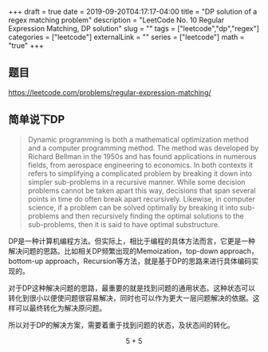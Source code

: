 +++ 
draft = true
date = 2019-09-20T04:17:17-04:00
title = "DP solution of a regex matching problem"
description = "LeetCode No. 10 Regular Expression Matching, DP solution"
slug = "" 
tags = ["leetcode","dp","regex"]
categories = ["leetcode"]
externalLink = ""
series = ["leetcode"]
math = "true"
+++

## 题目

<https://leetcode.com/problems/regular-expression-matching/>

## 简单说下DP

> Dynamic programming is both a mathematical optimization method and a computer programming method. The method was developed by Richard Bellman in the 1950s and has found applications in numerous fields, from aerospace engineering to economics. In both contexts it refers to simplifying a complicated problem by breaking it down into simpler sub-problems in a recursive manner. While some decision problems cannot be taken apart this way, decisions that span several points in time do often break apart recursively. Likewise, in computer science, if a problem can be solved optimally by breaking it into sub-problems and then recursively finding the optimal solutions to the sub-problems, then it is said to have optimal substructure.

DP是一种计算机编程方法。但实际上，相比于编程的具体方法而言，它更是一种解决问题的思路。比如相关DP频繁出现的Memoization，top-down approach，bottom-up approach，Recursion等方法，就是基于DP的思路来进行具体编码实现的。

对于DP这种解决问题的思路，最重要的就是找到问题的通用状态。这种状态可以转化到很小以便使问题很容易解决，同时也可以作为更大一层问题解决的依据。这样可以最终转化为解决原问题。

所以对于DP的解决方案，需要着重于找到问题的状态，及状态间的转化。

$$5 + 5$$